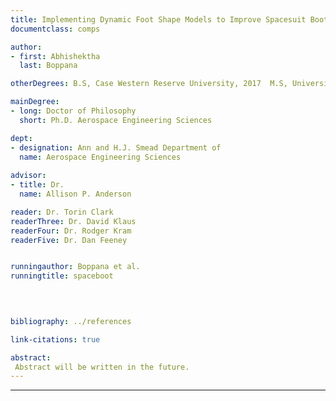 ```yaml
---
title: Implementing Dynamic Foot Shape Models to Improve Spacesuit Boot Fit
documentclass: comps

author:
- first: Abhishektha
  last: Boppana

otherDegrees: B.S, Case Western Reserve University, 2017  M.S, University of Colorado Boulder, 2019

mainDegree:
- long: Doctor of Philosophy
  short: Ph.D. Aerospace Engineering Sciences

dept:
- designation: Ann and H.J. Smead Department of
  name: Aerospace Engineering Sciences
  
advisor:
- title: Dr.
  name: Allison P. Anderson

reader: Dr. Torin Clark
readerThree: Dr. David Klaus
readerFour: Dr. Rodger Kram
readerFive: Dr. Dan Feeney


runningauthor: Boppana et al.
runningtitle: spaceboot


  
  
bibliography: ../references

link-citations: true

abstract: 
 Abstract will be written in the future. 
---
```














---
